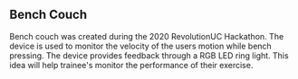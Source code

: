 ## Bench Couch
Bench couch was created during the 2020 RevolutionUC Hackathon. The device is used to monitor the velocity of the users motion while bench pressing. The device provides feedback through a RGB LED ring light. This idea will help trainee's monitor the performance of their exercise. 

